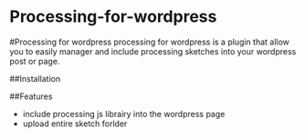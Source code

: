 Processing-for-wordpress
========================

#Processing for wordpress
processing for wordpress is a plugin that allow you to easily manager and include processing sketches into your wordpress post or page. 

##Installation

##Features
* include processing js librairy into the wordpress page
* upload entire sketch forlder

